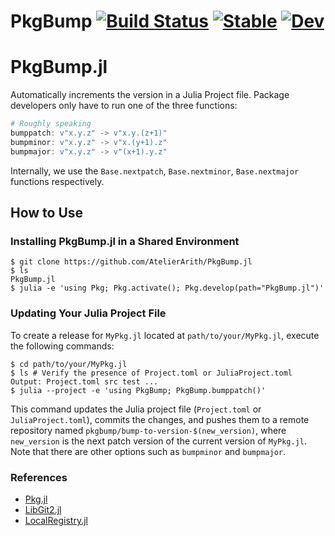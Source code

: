 # PkgBump [![Build Status](https://github.com/atelierarith/PkgBump.jl/actions/workflows/CI.yml/badge.svg?branch=main)](https://github.com/atelierarith/PkgBump.jl/actions/workflows/CI.yml?query=branch%3Amain) [![Stable](https://img.shields.io/badge/docs-stable-blue.svg)](https://atelierarith.github.io/PkgBump.jl/stable/) [![Dev](https://img.shields.io/badge/docs-dev-blue.svg)](https://atelierarith.github.io/PkgBump.jl/dev/)
# PkgBump.jl

Automatically increments the version in a Julia Project file. Package developers only have to run one of the three functions:

```julia
# Roughly speaking
bumppatch: v"x.y.z" -> v"x.y.(z+1)"
bumpminor: v"x.y.z" -> v"x.(y+1).z"
bumpmajor: v"x.y.z" -> v"(x+1).y.z"
```

Internally, we use the `Base.nextpatch`, `Base.nextminor`, `Base.nextmajor` functions respectively.

## How to Use

### Installing PkgBump.jl in a Shared Environment

```console
$ git clone https://github.com/AtelierArith/PkgBump.jl
$ ls
PkgBump.jl
$ julia -e 'using Pkg; Pkg.activate(); Pkg.develop(path="PkgBump.jl")'
```

### Updating Your Julia Project File

To create a release for `MyPkg.jl` located at `path/to/your/MyPkg.jl`, execute the following commands:

```console
$ cd path/to/your/MyPkg.jl
$ ls # Verify the presence of Project.toml or JuliaProject.toml
Output: Project.toml src test ...
$ julia --project -e 'using PkgBump; PkgBump.bumppatch()'
```

This command updates the Julia project file (`Project.toml` or `JuliaProject.toml`), commits the changes, and pushes them to a remote repository named `pkgbump/bump-to-version-$(new_version)`, where `new_version` is the next patch version of the current version of `MyPkg.jl`. Note that there are other options such as `bumpminor` and `bumpmajor`.

### References

- [Pkg.jl](https://pkgdocs.julialang.org/v1/)
- [LibGit2.jl](https://docs.julialang.org/en/v1/stdlib/LibGit2/)
- [LocalRegistry.jl](https://github.com/GunnarFarneback/LocalRegistry.jl)
